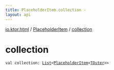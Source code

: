 ```yaml
---
title: PlaceholderItem.collection - 
layout: api
---
```


<div class='api-docs-breadcrumbs'><a href="../index.html">io.ktor.html</a> / <a href="index.html">PlaceholderItem</a> / <a href="./collection.html">collection</a></div>

# collection

<div class="signature"><code><span class="keyword">val </span><span class="identifier">collection</span><span class="symbol">: </span><a href="https://kotlinlang.org/api/latest/jvm/stdlib/kotlin.collections/-list/index.html"><span class="identifier">List</span></a><span class="symbol">&lt;</span><a href="index.html"><span class="identifier">PlaceholderItem</span></a><span class="symbol">&lt;</span><a href="index.html#TOuter"><span class="identifier">TOuter</span></a><span class="symbol">&gt;</span><span class="symbol">&gt;</span></code></div>
